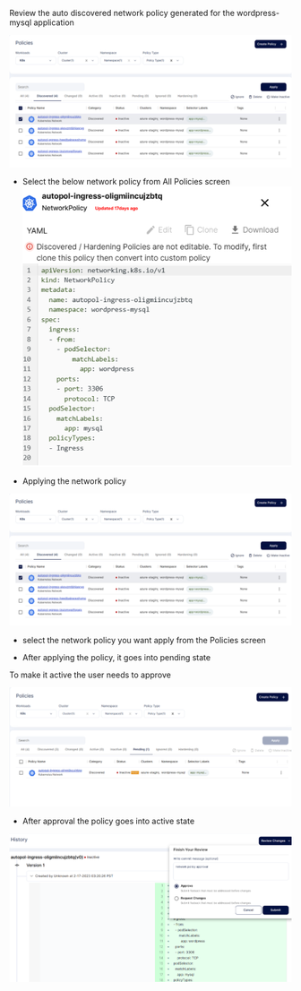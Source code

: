 
Review the auto discovered network policy generated for the wordpress-mysql application

![](/use-cases/images/network-1.png)

+ Select the below network policy from All Policies screen
![](/use-cases/images/network-2.png)

+ Applying the network policy 

![](/use-cases/images/network-3.png)

+ select the network policy you want apply from the Policies screen 

+ After applying the policy, it goes into pending state 

To make it active the user needs to approve

![](/use-cases/images/network-4.png)

+ After approval the policy goes into active state

![](/use-cases/images/network-5.png)